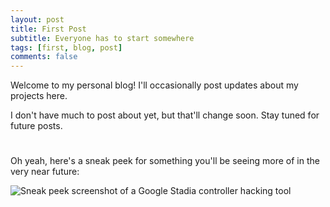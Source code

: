 ```yaml
---
layout: post
title: First Post
subtitle: Everyone has to start somewhere
tags: [first, blog, post]
comments: false
---
```


Welcome to my personal blog! I'll occasionally post updates about my projects here.

I don't have much to post about yet, but that'll change soon. Stay tuned for future posts.

#

Oh yeah, here's a sneak peek for something you'll be seeing more of in the very near future:

![Sneak peek screenshot of a Google Stadia controller hacking tool](https://cdn.discordapp.com/attachments/898370962146361377/1066769939689635943/image.png)
